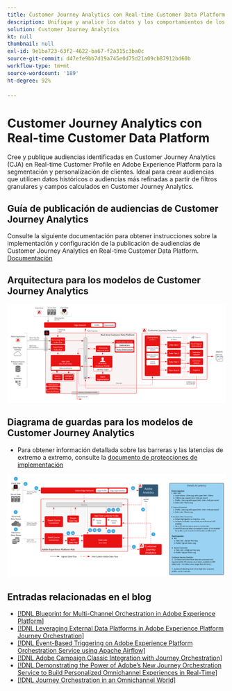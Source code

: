 ```yaml
---
title: Customer Journey Analytics con Real-time Customer Data Platform
description: Unifique y analice los datos y los comportamientos de los clientes desde todo el recorrido del cliente en Customer Journey Analytics y publique la audiencia de CJA a RTCDP
solution: Customer Journey Analytics
kt: null
thumbnail: null
exl-id: 9e1ba723-63f2-4622-ba67-f2a315c3ba0c
source-git-commit: d47efe9bb7d19a745e0d75d21a09cb87912bd60b
workflow-type: tm+mt
source-wordcount: '189'
ht-degree: 92%

---
```


# Customer Journey Analytics con Real-time Customer Data Platform

Cree y publique audiencias identificadas en Customer Journey Analytics (CJA) en Real-time Customer Profile en Adobe Experience Platform para la segmentación y personalización de clientes. Ideal para crear audiencias que utilicen datos históricos o audiencias más refinadas a partir de filtros granulares y campos calculados en Customer Journey Analytics.

## Guía de publicación de audiencias de Customer Journey Analytics

Consulte la siguiente documentación para obtener instrucciones sobre la implementación y configuración de la publicación de audiencias de Customer Journey Analytics en Real-time Customer Data Platform. [Documentación](https://experienceleague.adobe.com/docs/analytics-platform/using/cja-components/audiences/publish.html?lang=es)

## Arquitectura para los modelos de Customer Journey Analytics

![Diagrama de arquitectura](assets/CJA_RTCDP.svg)

## Diagrama de guardas para los modelos de Customer Journey Analytics

* Para obtener información detallada sobre las barreras y las latencias de extremo a extremo, consulte la [documento de protecciones de implementación](../experience-platform/deployment/guardrails.md)

![Diagrama de guardas](../experience-platform/assets/CJA_guardrails.svg)

## Entradas relacionadas en el blog

* [[!DNL Blueprint for Multi-Channel Orchestration in Adobe Experience Platform]](https://medium.com/adobetech/blueprint-for-multi-channel-orchestration-in-adobe-experience-platform-c68317e94184)
* [[!DNL Leveraging External Data Platforms in Adobe Experience Platform Journey Orchestration]](https://medium.com/adobetech/leveraging-external-data-platforms-in-adobe-experience-platform-journey-orchestration-54fc6134fe17)
* [[!DNL Event-Based Triggering on Adobe Experience Platform Orchestration Service using Apache Airflow]](https://medium.com/adobetech/event-based-triggering-on-adobe-experience-platform-orchestration-service-using-apache-airflow-8607b28251f1)
* [[!DNL Adobe Campaign Classic Integration with Journey Orchestration]](https://medium.com/adobetech/adobe-campaign-classic-integration-with-journey-orchestration-ae577653281)
* [[!DNL Demonstrating the Power of Adobe’s New Journey Orchestration Service to Build Personalized Omnichannel Experiences in Real-Time]](https://medium.com/adobetech/demonstrating-the-power-of-adobes-new-journey-orchestration-service-to-build-personalized-aa60d88cd34)
* [[!DNL Journey Orchestration in an Omnichannel World]](https://medium.com/adobetech/journey-orchestration-in-an-omnichannel-world-3a2d32d556d9)
